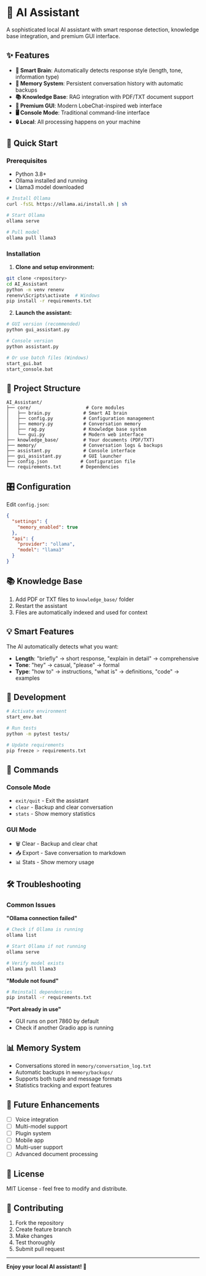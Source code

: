 # 🤖 AI Assistant

A sophisticated local AI assistant with smart response detection, knowledge base integration, and premium GUI interface.

## ✨ Features

- **🧠 Smart Brain**: Automatically detects response style (length, tone, information type)
- **💾 Memory System**: Persistent conversation history with automatic backups  
- **📚 Knowledge Base**: RAG integration with PDF/TXT document support
- **🎨 Premium GUI**: Modern LobeChat-inspired web interface
- **🖥️ Console Mode**: Traditional command-line interface
- **🔒 Local**: All processing happens on your machine

## 🚀 Quick Start

### Prerequisites
- Python 3.8+
- Ollama installed and running
- Llama3 model downloaded

```bash
# Install Ollama
curl -fsSL https://ollama.ai/install.sh | sh

# Start Ollama
ollama serve

# Pull model
ollama pull llama3
```

### Installation

1. **Clone and setup environment:**
```bash
git clone <repository>
cd AI_Assistant
python -m venv renenv
renenv\Scripts\activate  # Windows
pip install -r requirements.txt
```

2. **Launch the assistant:**
```bash
# GUI version (recommended)
python gui_assistant.py

# Console version
python assistant.py

# Or use batch files (Windows)
start_gui.bat
start_console.bat
```

## 📁 Project Structure

```
AI_Assistant/
├── core/                    # Core modules
│   ├── brain.py            # Smart AI brain
│   ├── config.py           # Configuration management
│   ├── memory.py           # Conversation memory
│   ├── rag.py              # Knowledge base system
│   └── gui.py              # Modern web interface
├── knowledge_base/         # Your documents (PDF/TXT)
├── memory/                 # Conversation logs & backups
├── assistant.py            # Console interface
├── gui_assistant.py        # GUI launcher
├── config.json            # Configuration file
└── requirements.txt       # Dependencies
```

## 🎛️ Configuration

Edit `config.json`:
```json
{
  "settings": {
    "memory_enabled": true
  },
  "api": {
    "provider": "ollama", 
    "model": "llama3"
  }
}
```

## 📚 Knowledge Base

1. Add PDF or TXT files to `knowledge_base/` folder
2. Restart the assistant
3. Files are automatically indexed and used for context

## 💡 Smart Features

The AI automatically detects what you want:

- **Length**: "briefly" → short response, "explain in detail" → comprehensive
- **Tone**: "hey" → casual, "please" → formal
- **Type**: "how to" → instructions, "what is" → definitions, "code" → examples

## 🔧 Development

```bash
# Activate environment
start_env.bat

# Run tests
python -m pytest tests/

# Update requirements
pip freeze > requirements.txt
```

## 📝 Commands

### Console Mode
- `exit/quit` - Exit the assistant
- `clear` - Backup and clear conversation
- `stats` - Show memory statistics

### GUI Mode
- 🗑️ Clear - Backup and clear chat
- 📥 Export - Save conversation to markdown
- 📊 Stats - Show memory usage

## 🛠️ Troubleshooting

### Common Issues

**"Ollama connection failed"**
```bash
# Check if Ollama is running
ollama list

# Start Ollama if not running  
ollama serve

# Verify model exists
ollama pull llama3
```

**"Module not found"**
```bash
# Reinstall dependencies
pip install -r requirements.txt
```

**"Port already in use"**
- GUI runs on port 7860 by default
- Check if another Gradio app is running

## 📊 Memory System

- Conversations stored in `memory/conversation_log.txt`
- Automatic backups in `memory/backups/`
- Supports both tuple and message formats
- Statistics tracking and export features

## 🚧 Future Enhancements

- [ ] Voice integration
- [ ] Multi-model support  
- [ ] Plugin system
- [ ] Mobile app
- [ ] Multi-user support
- [ ] Advanced document processing

## 📄 License

MIT License - feel free to modify and distribute.

## 🤝 Contributing

1. Fork the repository
2. Create feature branch
3. Make changes
4. Test thoroughly  
5. Submit pull request

---

**Enjoy your local AI assistant! 🎉**